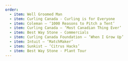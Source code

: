 ```yaml
---
order:
  - item: Well Groomed Man
  - item: Curling Canada - Curling is for Everyone
  - item: Coleman – ‘1000 Reasons to Pitch a Tent’
  - item: Curling Canada – ‘Most Canadian Thing Ever’
  - item: Best Way Stone - Commercials
  - item: Curling Canada Foundation – ‘When I Grow Up’
  - item: Intuit – ‘MatchMaker’
  - item: Sunkist – ‘Citrus Hacks’
  - item: Best Way Stone - Plant Tour
---
```

